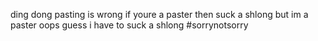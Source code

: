 ding dong
pasting is wrong
if youre a paster then suck a shlong
but im a paster
oops
guess i have to suck a shlong
#sorrynotsorry

